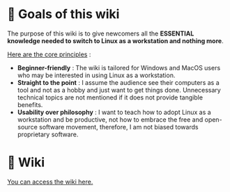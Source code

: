 # 🎯 Goals of this wiki
The purpose of this wiki is to give newcomers all the **ESSENTIAL knowledge needed to switch to Linux as a workstation and nothing more**.

<ins>Here are the core principles</ins> :
* **Beginner-friendly** : The wiki is tailored for Windows and MacOS users who may be interested in using Linux as a workstation.
* **Straight to the point** : I assume the audience see their computers as a tool and not as a hobby and just want to get things done. Unnecessary technical topics are not mentioned if it does not provide tangible benefits.
* **Usability over philosophy** : I want to teach how to adopt Linux as a workstation and be productive, not how to embrace the free and open-source software movement, therefore, I am not biased towards proprietary software.

# 📖 Wiki
[You can access the wiki here.](https://github.com/XC1976/linux-workstation-introduction/wiki/Welcome-!-%F0%9F%98%84)
